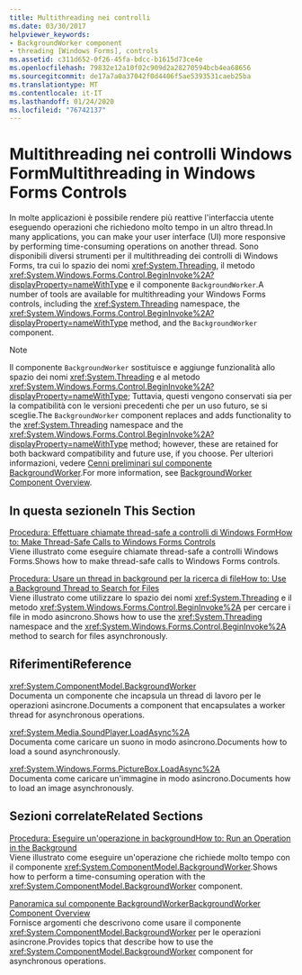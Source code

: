 ```yaml
---
title: Multithreading nei controlli
ms.date: 03/30/2017
helpviewer_keywords:
- BackgroundWorker component
- threading [Windows Forms], controls
ms.assetid: c311d652-0f26-45fa-bdcc-b1615d73ce4e
ms.openlocfilehash: 79832e12a10f02c909d2a28270594bcb4ea68656
ms.sourcegitcommit: de17a7a0a37042f0d4406f5ae5393531caeb25ba
ms.translationtype: MT
ms.contentlocale: it-IT
ms.lasthandoff: 01/24/2020
ms.locfileid: "76742137"
---
```

# <a name="multithreading-in-windows-forms-controls"></a><span data-ttu-id="a4e77-102">Multithreading nei controlli Windows Form</span><span class="sxs-lookup"><span data-stu-id="a4e77-102">Multithreading in Windows Forms Controls</span></span>
<span data-ttu-id="a4e77-103">In molte applicazioni è possibile rendere più reattive l'interfaccia utente eseguendo operazioni che richiedono molto tempo in un altro thread.</span><span class="sxs-lookup"><span data-stu-id="a4e77-103">In many applications, you can make your user interface (UI) more responsive by performing time-consuming operations on another thread.</span></span> <span data-ttu-id="a4e77-104">Sono disponibili diversi strumenti per il multithreading dei controlli di Windows Forms, tra cui lo spazio dei nomi <xref:System.Threading>, il metodo <xref:System.Windows.Forms.Control.BeginInvoke%2A?displayProperty=nameWithType> e il componente `BackgroundWorker`.</span><span class="sxs-lookup"><span data-stu-id="a4e77-104">A number of tools are available for multithreading your Windows Forms controls, including the <xref:System.Threading> namespace, the <xref:System.Windows.Forms.Control.BeginInvoke%2A?displayProperty=nameWithType> method, and the `BackgroundWorker` component.</span></span>  
  
> [!NOTE]
> <span data-ttu-id="a4e77-105">Il componente `BackgroundWorker` sostituisce e aggiunge funzionalità allo spazio dei nomi <xref:System.Threading> e al metodo <xref:System.Windows.Forms.Control.BeginInvoke%2A?displayProperty=nameWithType>; Tuttavia, questi vengono conservati sia per la compatibilità con le versioni precedenti che per un uso futuro, se si sceglie.</span><span class="sxs-lookup"><span data-stu-id="a4e77-105">The `BackgroundWorker` component replaces and adds functionality to the <xref:System.Threading> namespace and the <xref:System.Windows.Forms.Control.BeginInvoke%2A?displayProperty=nameWithType> method; however, these are retained for both backward compatibility and future use, if you choose.</span></span> <span data-ttu-id="a4e77-106">Per ulteriori informazioni, vedere [Cenni preliminari sul componente BackgroundWorker](backgroundworker-component-overview.md).</span><span class="sxs-lookup"><span data-stu-id="a4e77-106">For more information, see [BackgroundWorker Component Overview](backgroundworker-component-overview.md).</span></span>  
  
## <a name="in-this-section"></a><span data-ttu-id="a4e77-107">In questa sezione</span><span class="sxs-lookup"><span data-stu-id="a4e77-107">In This Section</span></span>  
 [<span data-ttu-id="a4e77-108">Procedura: Effettuare chiamate thread-safe a controlli di Windows Form</span><span class="sxs-lookup"><span data-stu-id="a4e77-108">How to: Make Thread-Safe Calls to Windows Forms Controls</span></span>](how-to-make-thread-safe-calls-to-windows-forms-controls.md)  
 <span data-ttu-id="a4e77-109">Viene illustrato come eseguire chiamate thread-safe a controlli Windows Forms.</span><span class="sxs-lookup"><span data-stu-id="a4e77-109">Shows how to make thread-safe calls to Windows Forms controls.</span></span>  
  
 [<span data-ttu-id="a4e77-110">Procedura: Usare un thread in background per la ricerca di file</span><span class="sxs-lookup"><span data-stu-id="a4e77-110">How to: Use a Background Thread to Search for Files</span></span>](how-to-use-a-background-thread-to-search-for-files.md)  
 <span data-ttu-id="a4e77-111">Viene illustrato come utilizzare lo spazio dei nomi <xref:System.Threading> e il metodo <xref:System.Windows.Forms.Control.BeginInvoke%2A> per cercare i file in modo asincrono.</span><span class="sxs-lookup"><span data-stu-id="a4e77-111">Shows how to use the <xref:System.Threading> namespace and the <xref:System.Windows.Forms.Control.BeginInvoke%2A> method to search for files asynchronously.</span></span>  
  
## <a name="reference"></a><span data-ttu-id="a4e77-112">Riferimenti</span><span class="sxs-lookup"><span data-stu-id="a4e77-112">Reference</span></span>  
 <xref:System.ComponentModel.BackgroundWorker>  
 <span data-ttu-id="a4e77-113">Documenta un componente che incapsula un thread di lavoro per le operazioni asincrone.</span><span class="sxs-lookup"><span data-stu-id="a4e77-113">Documents a component that encapsulates a worker thread for asynchronous operations.</span></span>  
  
 <xref:System.Media.SoundPlayer.LoadAsync%2A>  
 <span data-ttu-id="a4e77-114">Documenta come caricare un suono in modo asincrono.</span><span class="sxs-lookup"><span data-stu-id="a4e77-114">Documents how to load a sound asynchronously.</span></span>  
  
 <xref:System.Windows.Forms.PictureBox.LoadAsync%2A>  
 <span data-ttu-id="a4e77-115">Documenta come caricare un'immagine in modo asincrono.</span><span class="sxs-lookup"><span data-stu-id="a4e77-115">Documents how to load an image asynchronously.</span></span>  
  
## <a name="related-sections"></a><span data-ttu-id="a4e77-116">Sezioni correlate</span><span class="sxs-lookup"><span data-stu-id="a4e77-116">Related Sections</span></span>  
 [<span data-ttu-id="a4e77-117">Procedura: Eseguire un'operazione in background</span><span class="sxs-lookup"><span data-stu-id="a4e77-117">How to: Run an Operation in the Background</span></span>](how-to-run-an-operation-in-the-background.md)  
 <span data-ttu-id="a4e77-118">Viene illustrato come eseguire un'operazione che richiede molto tempo con il componente <xref:System.ComponentModel.BackgroundWorker>.</span><span class="sxs-lookup"><span data-stu-id="a4e77-118">Shows how to perform a time-consuming operation with the <xref:System.ComponentModel.BackgroundWorker> component.</span></span>  
  
 [<span data-ttu-id="a4e77-119">Panoramica sul componente BackgroundWorker</span><span class="sxs-lookup"><span data-stu-id="a4e77-119">BackgroundWorker Component Overview</span></span>](backgroundworker-component-overview.md)  
 <span data-ttu-id="a4e77-120">Fornisce argomenti che descrivono come usare il componente <xref:System.ComponentModel.BackgroundWorker> per le operazioni asincrone.</span><span class="sxs-lookup"><span data-stu-id="a4e77-120">Provides topics that describe how to use the <xref:System.ComponentModel.BackgroundWorker> component for asynchronous operations.</span></span>
